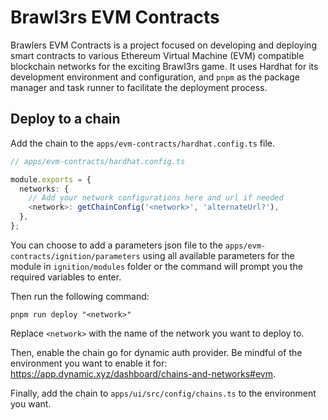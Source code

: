 # Brawl3rs EVM Contracts

Brawlers EVM Contracts is a project focused on developing and deploying smart contracts to various Ethereum Virtual
Machine (EVM) compatible blockchain networks for the exciting Brawl3rs game. It uses Hardhat for its development
environment and configuration, and `pnpm` as the package manager and task runner to facilitate the deployment process.

## Deploy to a chain

Add the chain to the `apps/evm-contracts/hardhat.config.ts` file.

```typescript
// apps/evm-contracts/hardhat.config.ts

module.exports = {
  networks: {
    // Add your network configurations here and url if needed
    <network>: getChainConfig('<network>', 'alternateUrl?'),
  },
};
```

You can choose to add a parameters json file to the `apps/evm-contracts/ignition/parameters` using all available
parameters for the module in `ignition/modules` folder or the command will prompt you the required variables to enter.

Then run the following command:

```shell
pnpm run deploy "<network>"
```

Replace `<network>` with the name of the network you want to deploy to.

Then, enable the chain go for dynamic auth provider. Be mindful of the environment you want to enable it for:
https://app.dynamic.xyz/dashboard/chains-and-networks#evm.

Finally, add the chain to `apps/ui/src/config/chains.ts` to the environment you want.
